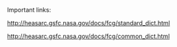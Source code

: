 Important links:

http://heasarc.gsfc.nasa.gov/docs/fcg/standard_dict.html

http://heasarc.gsfc.nasa.gov/docs/fcg/common_dict.html